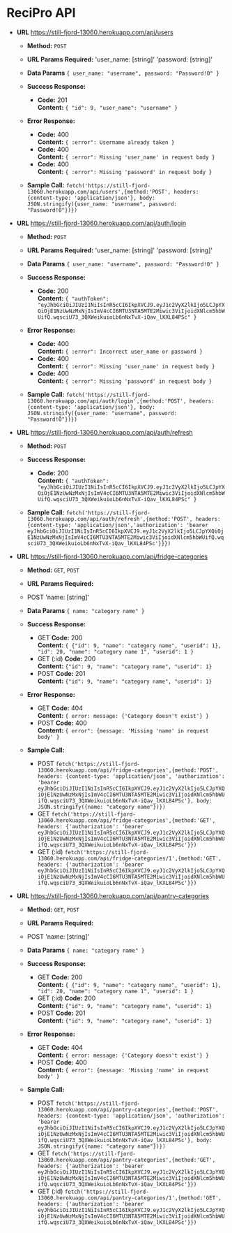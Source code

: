 # ReciPro API

* **URL**
https://still-fjord-13060.herokuapp.com/api/users

  * **Method:**
  `POST` 

  *  **URL Params**
     **Required:**
    'user_name: [string]'
    'password: [string]'

  * **Data Params**
    `{ user_name: "username", password: "Password!0" }`

  * **Success Response:**
    * **Code:** 201 <br />
      **Content:**
      `{ "id": 9, "user_name": "username" }`

  * **Error Response:**
    * **Code:** 400 <br />
      **Content:**
      `{ :error": Username already taken }`
    * **Code:** 400 <br />
      **Content:**
      `{ :error": Missing 'user_name' in request body }`
    * **Code:** 400 <br />
      **Content:**
      `{ :error": Missing 'password' in request body }`

  * **Sample Call:**
    `fetch('https://still-fjord-13060.herokuapp.com/api/users',{method:'POST', headers: {content-type: 'application/json'}, body: JSON.stringify({user_name: "username", password: "Password!0"})})`

* **URL**
https://still-fjord-13060.herokuapp.com/api/auth/login

  * **Method:**
  `POST` 

  *  **URL Params**
     **Required:**
    'user_name: [string]'
    'password: [string]'

  * **Data Params**
    `{ user_name: "username", password: "Password!0" }`

  * **Success Response:**
    * **Code:** 200 <br />
      **Content:**
      `{ "authToken": "eyJhbGciOiJIUzI1NiIsInR5cCI6IkpXVCJ9.eyJ1c2VyX2lkIjo5LCJpYXQiOjE1NzUwNzMxNjIsImV4cCI6MTU3NTA5MTE2Miwic3ViIjoidXNlcm5hbWUifQ.wqsciU73_3QXWeikuioLb6nNxTvX-iQav_lKXL84PSc" }`

  * **Error Response:**
    * **Code:** 400 <br />
      **Content:**
      `{ :error": Incorrect user_name or password }`
    * **Code:** 400 <br />
      **Content:**
      `{ :error": Missing 'user_name' in request body }`
    * **Code:** 400 <br />
      **Content:**
      `{ :error": Missing 'password' in request body }`

  * **Sample Call:**
    `fetch('https://still-fjord-13060.herokuapp.com/api/auth/login',{method:'POST', headers: {content-type: 'application/json'}, body: JSON.stringify({user_name: "username", password: "Password!0"})})`
    
* **URL**
https://still-fjord-13060.herokuapp.com/api/auth/refresh

  * **Method:**
  `POST` 

  * **Success Response:**
    * **Code:** 200 <br />
      **Content:**
      `{ "authToken": "eyJhbGciOiJIUzI1NiIsInR5cCI6IkpXVCJ9.eyJ1c2VyX2lkIjo5LCJpYXQiOjE1NzUwNzMxNjIsImV4cCI6MTU3NTA5MTE2Miwic3ViIjoidXNlcm5hbWUifQ.wqsciU73_3QXWeikuioLb6nNxTvX-iQav_lKXL84PSc" }`

  * **Sample Call:**
    `fetch('https://still-fjord-13060.herokuapp.com/api/auth/refresh',{method:'POST', headers: {content-type: 'application/json','authorization': 'bearer eyJhbGciOiJIUzI1NiIsInR5cCI6IkpXVCJ9.eyJ1c2VyX2lkIjo5LCJpYXQiOjE1NzUwNzMxNjIsImV4cCI6MTU3NTA5MTE2Miwic3ViIjoidXNlcm5hbWUifQ.wqsciU73_3QXWeikuioLb6nNxTvX-iQav_lKXL84PSc'}}})`

* **URL**
https://still-fjord-13060.herokuapp.com/api/fridge-categories

  * **Method:**
  `GET`, `POST` 

  *  **URL Params**
     **Required:**
    * POST
    'name: [string]'

  * **Data Params**
    `{ name: "category name" }`

  * **Success Response:**
    * GET
      **Code:** 200 <br />
      **Content:**
      `{ {"id": 9, "name": "category name", "userid": 1}, "id": 20, "name": "category name 1", "userid": 1 }`
    * GET (:id)
      **Code:** 200 <br />
      **Content:**
      `{"id": 9, "name": "category name", "userid": 1}`
    * POST
      **Code:** 201 <br />
      **Content:**
      `{"id": 9, "name": "category name", "userid": 1}`

  * **Error Response:**
    * GET
      **Code:** 404 <br />
      **Content:**
      `{ error: message: {'Category doesn't exist'} }`
    * POST
      **Code:** 400 <br />
      **Content:**
      `{ error": {message: 'Missing 'name' in request body' }`

  * **Sample Call:**
    * POST
    `fetch('https://still-fjord-13060.herokuapp.com/api/fridge-categories',{method:'POST', headers: {content-type: 'application/json', 'authorization': 'bearer eyJhbGciOiJIUzI1NiIsInR5cCI6IkpXVCJ9.eyJ1c2VyX2lkIjo5LCJpYXQiOjE1NzUwNzMxNjIsImV4cCI6MTU3NTA5MTE2Miwic3ViIjoidXNlcm5hbWUifQ.wqsciU73_3QXWeikuioLb6nNxTvX-iQav_lKXL84PSc'}, body: JSON.stringify({name: "category name"})})`
    * GET
    `fetch('https://still-fjord-13060.herokuapp.com/api/fridge-categories',{method:'GET', headers: {'authorization': 'bearer eyJhbGciOiJIUzI1NiIsInR5cCI6IkpXVCJ9.eyJ1c2VyX2lkIjo5LCJpYXQiOjE1NzUwNzMxNjIsImV4cCI6MTU3NTA5MTE2Miwic3ViIjoidXNlcm5hbWUifQ.wqsciU73_3QXWeikuioLb6nNxTvX-iQav_lKXL84PSc'}})`
    * GET (:id)
    `fetch('https://still-fjord-13060.herokuapp.com/api/fridge-categories/1',{method:'GET', headers: {'authorization': 'bearer eyJhbGciOiJIUzI1NiIsInR5cCI6IkpXVCJ9.eyJ1c2VyX2lkIjo5LCJpYXQiOjE1NzUwNzMxNjIsImV4cCI6MTU3NTA5MTE2Miwic3ViIjoidXNlcm5hbWUifQ.wqsciU73_3QXWeikuioLb6nNxTvX-iQav_lKXL84PSc'}})`

* **URL**
https://still-fjord-13060.herokuapp.com/api/pantry-categories

  * **Method:**
  `GET`, `POST` 

  *  **URL Params**
     **Required:**
    * POST
    'name: [string]'

  * **Data Params**
    `{ name: "category name" }`

  * **Success Response:**
    * GET
      **Code:** 200 <br />
      **Content:**
      `{ {"id": 9, "name": "category name", "userid": 1}, "id": 20, "name": "category name 1", "userid": 1 }`
    * GET (:id)
      **Code:** 200 <br />
      **Content:**
      `{"id": 9, "name": "category name", "userid": 1}`
    * POST
      **Code:** 201 <br />
      **Content:**
      `{"id": 9, "name": "category name", "userid": 1}`

  * **Error Response:**
    * GET
      **Code:** 404 <br />
      **Content:**
      `{ error: message: {'Category doesn't exist'} }`
    * POST
      **Code:** 400 <br />
      **Content:**
      `{ error": {message: 'Missing 'name' in request body' }`

  * **Sample Call:**
    * POST
    `fetch('https://still-fjord-13060.herokuapp.com/api/pantry-categories',{method:'POST', headers: {content-type: 'application/json', 'authorization': 'bearer eyJhbGciOiJIUzI1NiIsInR5cCI6IkpXVCJ9.eyJ1c2VyX2lkIjo5LCJpYXQiOjE1NzUwNzMxNjIsImV4cCI6MTU3NTA5MTE2Miwic3ViIjoidXNlcm5hbWUifQ.wqsciU73_3QXWeikuioLb6nNxTvX-iQav_lKXL84PSc'}, body: JSON.stringify({name: "category name"})})`
    * GET
    `fetch('https://still-fjord-13060.herokuapp.com/api/pantry-categories',{method:'GET', headers: {'authorization': 'bearer eyJhbGciOiJIUzI1NiIsInR5cCI6IkpXVCJ9.eyJ1c2VyX2lkIjo5LCJpYXQiOjE1NzUwNzMxNjIsImV4cCI6MTU3NTA5MTE2Miwic3ViIjoidXNlcm5hbWUifQ.wqsciU73_3QXWeikuioLb6nNxTvX-iQav_lKXL84PSc'}})`
    * GET (:id)
    `fetch('https://still-fjord-13060.herokuapp.com/api/pantry-categories/1',{method:'GET', headers: {'authorization': 'bearer eyJhbGciOiJIUzI1NiIsInR5cCI6IkpXVCJ9.eyJ1c2VyX2lkIjo5LCJpYXQiOjE1NzUwNzMxNjIsImV4cCI6MTU3NTA5MTE2Miwic3ViIjoidXNlcm5hbWUifQ.wqsciU73_3QXWeikuioLb6nNxTvX-iQav_lKXL84PSc'}})`

